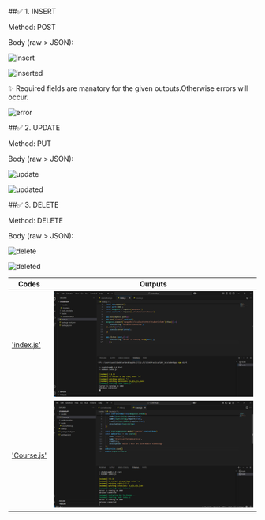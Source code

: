 ##✅ 1. INSERT 

Method: POST

Body (raw > JSON):

 ![insert](https://github.com/user-attachments/assets/5718ad89-2c8f-485d-b807-2c780940248f)

 ![inserted](https://github.com/user-attachments/assets/3fbffc71-6832-453c-96bb-6ee787fcfe63)


✨ Required fields are manatory for the given outputs.Otherwise errors will occur.

![error](https://github.com/user-attachments/assets/c602d04a-581b-47fe-bceb-0e2b34fe3141)

##✅ 2. UPDATE

Method: PUT

Body (raw > JSON):

![update](https://github.com/user-attachments/assets/9492f57b-8dbd-41bb-a0eb-4f427df504f5)

![updated](https://github.com/user-attachments/assets/6b234168-35c9-4209-9256-b467c1710fd0)


##✅ 3. DELETE

Method: DELETE

Body (raw > JSON):

![delete](https://github.com/user-attachments/assets/998792d8-2cd3-4cd9-8469-89120eceaf8d)

![deleted](https://github.com/user-attachments/assets/b103d3d7-8c37-4746-baa3-c81814784407)

| Codes | Outputs|
|-------|--------|
|['index.js'](./Codes/index.js)|![index.png](./Outputs/index.png)|
|['Course.js'](./Codes/Course.js)|![course.png](./Outputs/course.png)|


